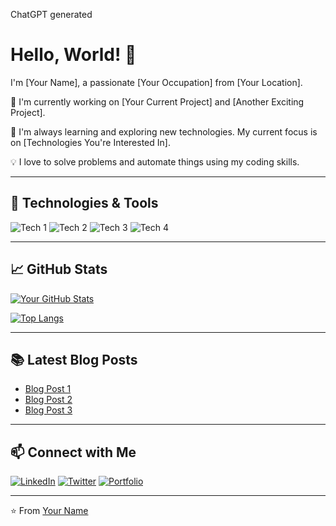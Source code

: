 <!--- Replace the placeholders with your information -->
ChatGPT generated 

# Hello, World! 👋

I'm [Your Name], a passionate [Your Occupation] from [Your Location]. 

🚀 I'm currently working on [Your Current Project] and [Another Exciting Project].

🌱 I'm always learning and exploring new technologies. My current focus is on [Technologies You're Interested In].

💡 I love to solve problems and automate things using my coding skills.

---

## 🔧 Technologies & Tools

![Tech 1](https://img.shields.io/badge/-Tech1-333333?style=flat&logo=tech1)
![Tech 2](https://img.shields.io/badge/-Tech2-333333?style=flat&logo=tech2)
![Tech 3](https://img.shields.io/badge/-Tech3-333333?style=flat&logo=tech3)
![Tech 4](https://img.shields.io/badge/-Tech4-333333?style=flat&logo=tech4)

---

## 📈 GitHub Stats

[![Your GitHub Stats](https://github-readme-stats.vercel.app/api?username=your-username&show_icons=true&count_private=true&hide=contribs,prs&theme=dark)](https://github.com/your-username)

[![Top Langs](https://github-readme-stats.vercel.app/api/top-langs/?username=your-username&layout=compact&theme=dark)](https://github.com/your-username)

---

## 📚 Latest Blog Posts

<!-- BLOG-POST-LIST:START -->
- [Blog Post 1](#)
- [Blog Post 2](#)
- [Blog Post 3](#)
<!-- BLOG-POST-LIST:END -->

---

## 📫 Connect with Me

[![LinkedIn](https://img.shields.io/badge/LinkedIn-Connect-blue)](https://www.linkedin.com/in/your-linkedin-profile/)
[![Twitter](https://img.shields.io/badge/Twitter-Follow-1DA1F2)](https://twitter.com/your-twitter-handle)
[![Portfolio](https://img.shields.io/badge/Portfolio-Visit-brightgreen)](https://your-portfolio-url.com)

---

⭐️ From [Your Name](https://github.com/your-username)
